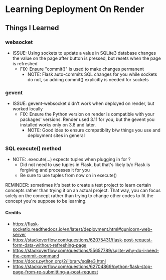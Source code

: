 # Learning Deployment On Render 

## Things I Learned
### websocket
* ISSUE: Using sockets to update a value in SQLite3 database changes the value on the page after button is pressed, but resets when the page is refreshed
    * FIX: Ensure "commit()" is used to make changes permanent
        * NOTE: Flask auto-commits SQL changes for you while sockets do not, so adding commit() explicitly is needed for sockets

### gevent
* ISSUE: gevent-websocket didn't work when deployed on render, but worked locally
    * FIX: Ensure the Python version on render is compatible with your packages' versions. Render used 3.11 for you, but the gevent you installed works only on 3.8 and later.
        * NOTE: Good idea to ensure compatiblity b/w things you use and deployment sites in general

### SQL execute() method
* NOTE: .execute(...) expects tuples when plugging in for ?
    * Did not need to use tuples in Flask, but that's likely b/c Flask is forgiving and processes it for you
    * Be sure to use tuples from now on in execute()

REMINDER: sometimes it's best to create a test project to learn certain concepts rather than trying it on an actual project. That way, you can focus solely on the concept rather than trying to change other codes to fit the concept you're suppose to be learning. 


#### Credits
* https://flask-socketio.readthedocs.io/en/latest/deployment.html#gunicorn-web-server
* https://stackoverflow.com/questions/62075431/flask-post-request-form-data-without-refreshing-page 
* https://stackoverflow.com/questions/55657789/sqlite-why-do-i-need-the-commit-command 
* https://docs.python.org/2/library/sqlite3.html
* https://stackoverflow.com/questions/62704869/python-flask-stop-page-from-re-submitting-a-post-request